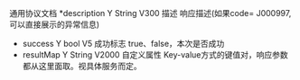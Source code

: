 通用协议文档
*description	Y	String	V300	描述	响应描述(如果code= J000997,可以直接展示的异常信息)
* success	Y	bool	V5	成功标志	true、false，本次是否成功
* resultMap	Y	String	V2000	自定义属性	Key-value方式的键值对，响应参数都从这里面取。视具体服务而定。
